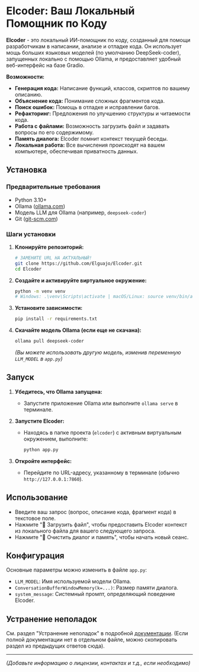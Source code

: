# Elcoder: Ваш Локальный Помощник по Коду

**Elcoder** - это локальный ИИ-помощник по коду, созданный для помощи разработчикам в написании, анализе и отладке кода. Он использует мощь больших языковых моделей (по умолчанию DeepSeek-coder), запущенных локально с помощью Ollama, и предоставляет удобный веб-интерфейс на базе Gradio.

**Возможности:**

* **Генерация кода:** Написание функций, классов, скриптов по вашему описанию.
* **Объяснение кода:** Понимание сложных фрагментов кода.
* **Поиск ошибок:** Помощь в отладке и исправлении багов.
* **Рефакторинг:** Предложения по улучшению структуры и читаемости кода.
* **Работа с файлами:** Возможность загрузить файл и задавать вопросы по его содержимому.
* **Память диалога:** Elcoder помнит контекст текущей беседы.
* **Локальная работа:** Все вычисления происходят на вашем компьютере, обеспечивая приватность данных.

## Установка

### Предварительные требования

* Python 3.10+
* Ollama ([ollama.com](https://ollama.com/))
* Модель LLM для Ollama (например, `deepseek-coder`)
* Git ([git-scm.com](https://git-scm.com/))

### Шаги установки

1.  **Клонируйте репозиторий:**
    ```bash
    # ЗАМЕНИТЕ URL НА АКТУАЛЬНЫЙ!
    git clone https://github.com/Elguajo/Elcoder.git
    cd Elcoder
    ```

2.  **Создайте и активируйте виртуальное окружение:**
    ```bash
    python -m venv venv
    # Windows: .\venv\Scripts\activate | macOS/Linux: source venv/bin/activate
    ```

3.  **Установите зависимости:**
    ```bash
    pip install -r requirements.txt
    ```

4.  **Скачайте модель Ollama (если еще не скачана):**
    ```bash
    ollama pull deepseek-coder 
    ```
    *(Вы можете использовать другую модель, изменив переменную `LLM_MODEL` в `app.py`)*

## Запуск

1.  **Убедитесь, что Ollama запущена:**
    * Запустите приложение Ollama или выполните `ollama serve` в терминале.

2.  **Запустите Elcoder:**
    * Находясь в папке проекта (`elcoder`) с активным виртуальным окружением, выполните:
        ```bash
        python app.py
        ```

3.  **Откройте интерфейс:**
    * Перейдите по URL-адресу, указанному в терминале (обычно `http://127.0.0.1:7860`).

## Использование

* Введите ваш запрос (вопрос, описание кода, фрагмент кода) в текстовое поле.
* Нажмите "📁 Загрузить файл", чтобы предоставить Elcoder контекст из локального файла для вашего следующего запроса.
* Нажмите "🧹 Очистить диалог и память", чтобы начать новый сеанс.

## Конфигурация

Основные параметры можно изменить в файле `app.py`:

* `LLM_MODEL`: Имя используемой модели Ollama.
* `ConversationBufferWindowMemory(k=...)`: Размер памяти диалога.
* `system_message`: Системный промпт, определяющий поведение Elcoder.

## Устранение неполадок

См. раздел "Устранение неполадок" в подробной [документации](<ССЫЛКА_НА_ПОЛНУЮ_ДОКУМЕНТАЦИЮ_ЕСЛИ_ЕСТЬ>). (Если полной документации нет в отдельном файле, можно скопировать раздел из предыдущих ответов сюда).

---
*(Добавьте информацию о лицензии, контактах и т.д., если необходимо)*
